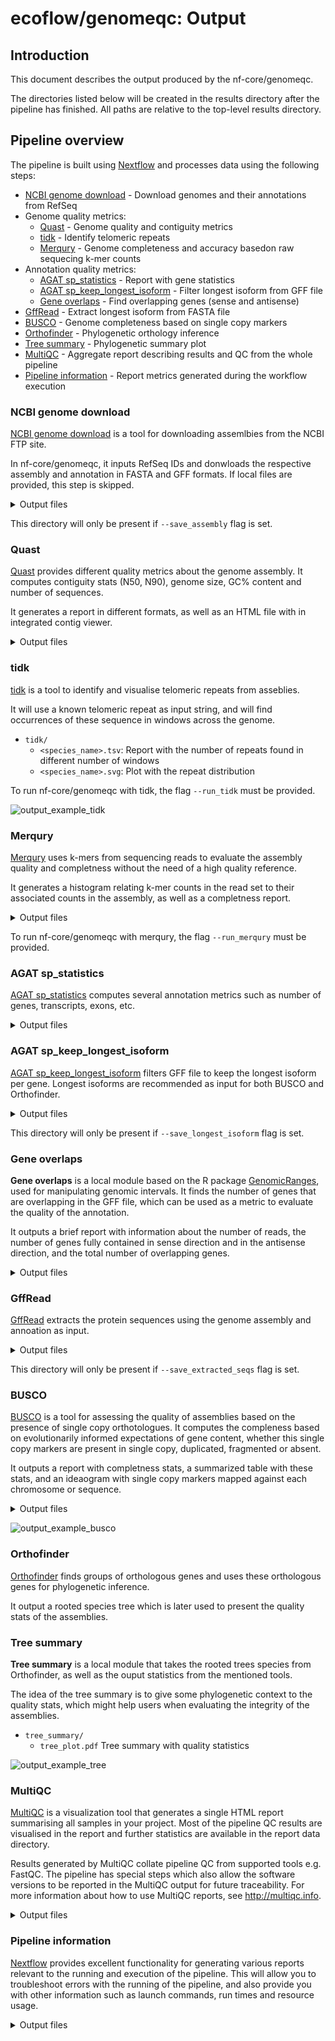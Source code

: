 # ecoflow/genomeqc: Output

## Introduction

This document describes the output produced by the nf-core/genomeqc.

The directories listed below will be created in the results directory after the pipeline has finished. All paths are relative to the top-level results directory.

<!-- TODO nf-core: Write this documentation describing your workflow's output -->

## Pipeline overview

The pipeline is built using [Nextflow](https://www.nextflow.io/) and processes data using the following steps:

<!-- [pigz uncompress](#pigz-uncompress) - Uncompresses FASTA and GFF files -->
<!-- [FastaValidator](#fastavalidator) Validate FASTA files -->
<!-- [AGAT convert sp_GXF2GXF]() - Standataizes gff files -->
- [NCBI genome download](#ncbi-genome-download) - Download genomes and their annotations from RefSeq
- Genome quality metrics:
  - [Quast](#quast) - Genome quality and contiguity metrics
  - [tidk](#tidk) - Identify telomeric repeats
  - [Merqury](#merqury) - Genome completeness and accuracy basedon raw sequecing k-mer counts
- Annotation quality metrics:
  - [AGAT sp_statistics](#agat-sp_statistics) - Report with gene statistics
  - [AGAT sp_keep_longest_isoform](#agat-sp_keep_longest_isoform) - Filter longest isoform from GFF file
  - [Gene overlaps](#gene-overlaps) - Find overlapping genes (sense and antisense)
- [GffRead](#gffread) - Extract longest isoform from FASTA file
- [BUSCO](#busco) - Genome completeness based on single copy markers
- [Orthofinder](#orthofinder) - Phylogenetic orthology inference
- [Tree summary](#tree-summary) - Phylogenetic summary plot
- [MultiQC](#multiqc) - Aggregate report describing results and QC from the whole pipeline
- [Pipeline information](#pipeline-information) - Report metrics generated during the workflow execution

<!--### Pigz Uncompress

pigz is used to uncompress `.gz` input files, as some nf-core/genomeqc modules require uncompressed files as input. -->

### NCBI genome download

[NCBI genome download](https://github.com/kblin/ncbi-genome-download) is a tool for downloading assemlbies from the NCBI FTP site.

In nf-core/genomeqc, it inputs RefSeq IDs and donwloads the respective assembly and annotation in FASTA and GFF formats. If local files are provided, this step is skipped.

<details markdown="1">
<summary>Output files</summary>

- `ncbigenomedownload/`
  - `<assembly>.fa.gz`: Genome assembly in FASTA format.
  - `<assembly>.gff3.gz`: Annotation in GFF format.

</details>

This directory will only be present if `--save_assembly` flag is set.

### Quast

[Quast](https://github.com/ablab/quast) provides different quality metrics about the genome assembly. It computes contiguity stats (N50, N90), genome size, GC% content and number of sequences.

It generates a report in different formats, as well as an HTML file with in integrated contig viewer.

<details markdown="1">
<summary>Output files</summary>

- `quast/<species_name>/`
  - `icarus.html`: Contig viewr in HTML format
  - `report.html`: Assembly stats in HTML format
  - `report.pdf`: Assembly stats in tsv format
  - `report.tsv`: Assembly QC as HTML report

</details>

### tidk

[tidk](https://github.com/tolkit/telomeric-identifier) is a tool to identify and visualise telomeric repeats from asseblies.

It will use a known telomeric repeat as input string, and will find occurrences of these sequence in windows across the genome.

- `tidk/`
  - `<species_name>.tsv`: Report with the number of repeats found in different number of windows
  - `<species_name>.svg`: Plot with the repeat distribution

To run nf-core/genomeqc with tidk, the flag `--run_tidk` must be provided.

![output_example_tidk](images/output_example/meles_meles_tidk.png)

### Merqury

[Merqury](https://github.com/marbl/merqury) uses k-mers from sequencing reads to evaluate the assembly quality and completness without the need of a high quality reference.

It generates a histogram relating k-mer counts in the read set to their associated counts in the assembly, as well as a completness report.

<details markdown="1">
<summary>Output files</summary>

- `merqury/`
  - `<assembly>.html`: Contig viewer in HTML format
  - `<assembly>.html`: Assembly stats in HTML format
  - `<assembly>.pdf`: Assembly stats in tsv format
  - `<assembly>.tsv`: Assembly QC as HTML report

</details>

To run nf-core/genomeqc with merqury, the flag `--run_merqury` must be provided.

### AGAT sp_statistics

[AGAT sp_statistics](https://agat.readthedocs.io/en/latest/tools/agat_sp_statistics.html) computes several annotation metrics such as number of genes, transcripts, exons, etc.

<details markdown="1">
<summary>Output files</summary>

- `agat/`
  - `<species_name>.stats.txt`: Contig viewr in HTML format

</details>

### AGAT sp_keep_longest_isoform

[AGAT sp_keep_longest_isoform](https://agat.readthedocs.io/en/latest/tools/agat_sp_keep_longest_isoform.html) filters GFF file to keep the longest isoform per gene. Longest isoforms are recommended as input for both BUSCO and Orthofinder.

<details markdown="1">
<summary>Output files</summary>

- `longest/`
  - `<species_name>.longest.gff3`: Contig viewr in HTML format

</details>

This directory will only be present if `--save_longest_isoform` flag is set.

### Gene overlaps

**Gene overlaps** is a local module based on the R package [GenomicRanges](https://bioconductor.org/packages/release/bioc/html/GenomicRanges.html), used for manipulating genomic intervals. It finds the number of genes that are overlapping in the GFF file, which can be used as a metric to evaluate the quality of the annotation.

It outputs a brief report with information about the number of reads, the number of genes fully contained in sense direction and in the antisense direction, and the total number of overlapping genes.

<details markdown="1">
<summary>Output files</summary>

- `longest/`
  - `Count.<species_name>.tsv`: Report in tsv format

</details>

### GffRead

[GffRead](https://github.com/gpertea/gffread) extracts the protein sequences using the genome assembly and annoation as input.

<details markdown="1">
<summary>Output files</summary>

- `gffread/`
  - `<species_name>.longest.fasta`: Report in tsv format

</details>

This directory will only be present if `--save_extracted_seqs` flag is set.

### BUSCO

[BUSCO](https://busco.ezlab.org/) is a tool for assessing the quality of assemblies based on the presence of single copy orthotologues. It computes the compleness based on evolutionarily informed expectations of gene content, whether this single copy markers are present in single copy, duplicated, fragmented or absent.

It outputs a report with completness stats, a summarized table with these stats, and an ideaogram with single copy markers mapped against each chromosome or sequence.

<details markdown="1">
<summary>Output files</summary>

- `busco/`
  - `short_summary.specific.<busco_db>.<species_name>.fasta.txt` Completness report in tsv format
  - `<species_name>-<busco_db>-busco.batch_summary.txt`: Summarized completness report in tsv format
  - `<species_name>_<lineage>.png` Ideogram with the location of single copy markers
</details>

![output_example_busco](images/output_example/syngnathus_acus_ideogram.png)

### Orthofinder

[Orthofinder](https://github.com/davidemms/OrthoFinder) finds groups of orthologous genes and uses these orthologous genes for phylogenetic inference.

It output a rooted species tree which is later used to present the quality stats of the assemblies.

### Tree summary

**Tree summary** is a local module that takes the rooted trees species from Orthofinder, as well as the ouput statistics from the mentioned tools.

The idea of the tree summary is to give some phylogenetic context to the quality stats, which might help users when evaluating the integrity of the assemblies.

- `tree_summary/`
  - `tree_plot.pdf` Tree summary with quality statistics

</details>

![output_example_tree](images/output_example/tree_plot.png)

### MultiQC

[MultiQC](http://multiqc.info) is a visualization tool that generates a single HTML report summarising all samples in your project. Most of the pipeline QC results are visualised in the report and further statistics are available in the report data directory.

Results generated by MultiQC collate pipeline QC from supported tools e.g. FastQC. The pipeline has special steps which also allow the software versions to be reported in the MultiQC output for future traceability. For more information about how to use MultiQC reports, see <http://multiqc.info>.

<details markdown="1">
<summary>Output files</summary>

- `multiqc/`
  - `multiqc_report.html`: a standalone HTML file that can be viewed in your web browser.
  - `multiqc_data/`: directory containing parsed statistics from the different tools used in the pipeline.
  - `multiqc_plots/`: directory containing static images from the report in various formats.

</details>

### Pipeline information

[Nextflow](https://www.nextflow.io/docs/latest/tracing.html) provides excellent functionality for generating various reports relevant to the running and execution of the pipeline. This will allow you to troubleshoot errors with the running of the pipeline, and also provide you with other information such as launch commands, run times and resource usage.

<details markdown="1">
<summary>Output files</summary>

- `pipeline_info/`
  - Reports generated by Nextflow: `execution_report.html`, `execution_timeline.html`, `execution_trace.txt` and `pipeline_dag.dot`/`pipeline_dag.svg`.
  - Reports generated by the pipeline: `pipeline_report.html`, `pipeline_report.txt` and `software_versions.yml`. The `pipeline_report*` files will only be present if the `--email` / `--email_on_fail` parameter's are used when running the pipeline.
  - Reformatted samplesheet files used as input to the pipeline: `samplesheet.valid.csv`.
  - Parameters used by the pipeline run: `params.json`.

</details>